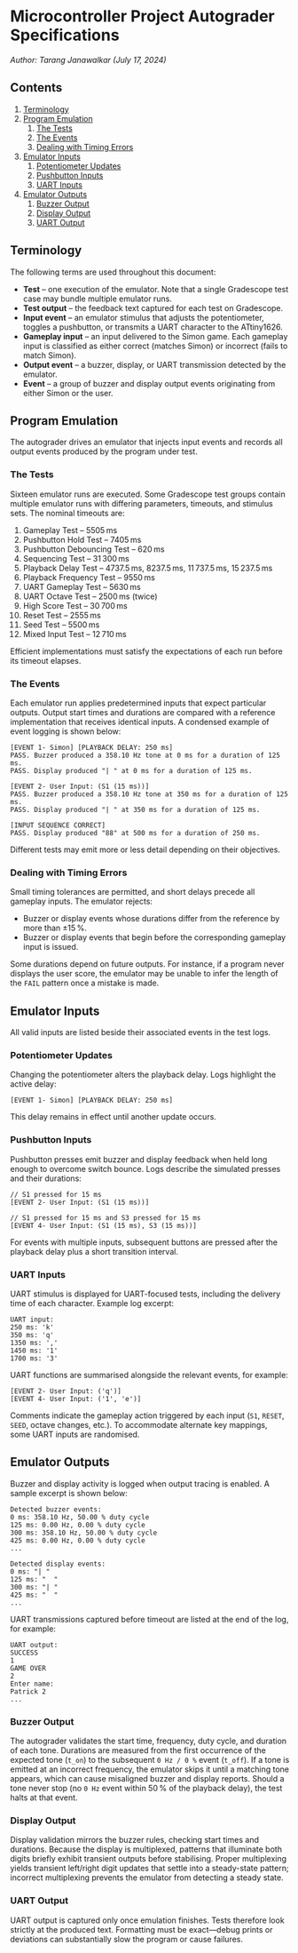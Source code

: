 # Microcontroller Project Autograder Specifications

*Author: Tarang Janawalkar (July 17, 2024)*

## Contents

1. [Terminology](#terminology)
2. [Program Emulation](#program-emulation)
   1. [The Tests](#the-tests)
   2. [The Events](#the-events)
   3. [Dealing with Timing Errors](#dealing-with-timing-errors)
3. [Emulator Inputs](#emulator-inputs)
   1. [Potentiometer Updates](#potentiometer-updates)
   2. [Pushbutton Inputs](#pushbutton-inputs)
   3. [UART Inputs](#uart-inputs)
4. [Emulator Outputs](#emulator-outputs)
   1. [Buzzer Output](#buzzer-output)
   2. [Display Output](#display-output)
   3. [UART Output](#uart-output)

## Terminology

The following terms are used throughout this document:

- **Test** – one execution of the emulator. Note that a single Gradescope test case may bundle multiple emulator runs.
- **Test output** – the feedback text captured for each test on Gradescope.
- **Input event** – an emulator stimulus that adjusts the potentiometer, toggles a pushbutton, or transmits a UART character to the ATtiny1626.
- **Gameplay input** – an input delivered to the Simon game. Each gameplay input is classified as either correct (matches Simon) or incorrect (fails to match Simon).
- **Output event** – a buzzer, display, or UART transmission detected by the emulator.
- **Event** – a group of buzzer and display output events originating from either Simon or the user.

## Program Emulation

The autograder drives an emulator that injects input events and records all output events produced by the program under test.

### The Tests

Sixteen emulator runs are executed. Some Gradescope test groups contain multiple emulator runs with differing parameters, timeouts, and stimulus sets. The nominal timeouts are:

1. Gameplay Test – 5505 ms
2. Pushbutton Hold Test – 7405 ms
3. Pushbutton Debouncing Test – 620 ms
4. Sequencing Test – 31 300 ms
5. Playback Delay Test – 4737.5 ms, 8237.5 ms, 11 737.5 ms, 15 237.5 ms
6. Playback Frequency Test – 9550 ms
7. UART Gameplay Test – 5630 ms
8. UART Octave Test – 2500 ms (twice)
9. High Score Test – 30 700 ms
10. Reset Test – 2555 ms
11. Seed Test – 5500 ms
12. Mixed Input Test – 12 710 ms

Efficient implementations must satisfy the expectations of each run before its timeout elapses.

### The Events

Each emulator run applies predetermined inputs that expect particular outputs. Output start times and durations are compared with a reference implementation that receives identical inputs. A condensed example of event logging is shown below:

```
[EVENT 1- Simon] [PLAYBACK DELAY: 250 ms]
PASS. Buzzer produced a 358.10 Hz tone at 0 ms for a duration of 125 ms.
PASS. Display produced "| " at 0 ms for a duration of 125 ms.

[EVENT 2- User Input: (S1 (15 ms))]
PASS. Buzzer produced a 358.10 Hz tone at 350 ms for a duration of 125 ms.
PASS. Display produced "| " at 350 ms for a duration of 125 ms.

[INPUT SEQUENCE CORRECT]
PASS. Display produced "88" at 500 ms for a duration of 250 ms.
```

Different tests may emit more or less detail depending on their objectives.

### Dealing with Timing Errors

Small timing tolerances are permitted, and short delays precede all gameplay inputs. The emulator rejects:

- Buzzer or display events whose durations differ from the reference by more than ±15 %.
- Buzzer or display events that begin before the corresponding gameplay input is issued.

Some durations depend on future outputs. For instance, if a program never displays the user score, the emulator may be unable to infer the length of the `FAIL` pattern once a mistake is made.

## Emulator Inputs

All valid inputs are listed beside their associated events in the test logs.

### Potentiometer Updates

Changing the potentiometer alters the playback delay. Logs highlight the active delay:

```
[EVENT 1- Simon] [PLAYBACK DELAY: 250 ms]
```

This delay remains in effect until another update occurs.

### Pushbutton Inputs

Pushbutton presses emit buzzer and display feedback when held long enough to overcome switch bounce. Logs describe the simulated presses and their durations:

```
// S1 pressed for 15 ms
[EVENT 2- User Input: (S1 (15 ms))]

// S1 pressed for 15 ms and S3 pressed for 15 ms
[EVENT 4- User Input: (S1 (15 ms), S3 (15 ms))]
```

For events with multiple inputs, subsequent buttons are pressed after the playback delay plus a short transition interval.

### UART Inputs

UART stimulus is displayed for UART-focused tests, including the delivery time of each character. Example log excerpt:

```
UART input:
250 ms: 'k'
350 ms: 'q'
1350 ms: ','
1450 ms: '1'
1700 ms: '3'
```

UART functions are summarised alongside the relevant events, for example:

```
[EVENT 2- User Input: ('q')]
[EVENT 4- User Input: ('1', 'e')]
```

Comments indicate the gameplay action triggered by each input (`S1`, `RESET`, `SEED`, octave changes, etc.). To accommodate alternate key mappings, some UART inputs are randomised.

## Emulator Outputs

Buzzer and display activity is logged when output tracing is enabled. A sample excerpt is shown below:

```
Detected buzzer events:
0 ms: 358.10 Hz, 50.00 % duty cycle
125 ms: 0.00 Hz, 0.00 % duty cycle
300 ms: 358.10 Hz, 50.00 % duty cycle
425 ms: 0.00 Hz, 0.00 % duty cycle
...

Detected display events:
0 ms: "| "
125 ms: "  "
300 ms: "| "
425 ms: "  "
...
```

UART transmissions captured before timeout are listed at the end of the log, for example:

```
UART output:
SUCCESS
1
GAME OVER
2
Enter name:
Patrick 2
...
```

### Buzzer Output

The autograder validates the start time, frequency, duty cycle, and duration of each tone. Durations are measured from the first occurrence of the expected tone (`t_on`) to the subsequent `0 Hz / 0 %` event (`t_off`). If a tone is emitted at an incorrect frequency, the emulator skips it until a matching tone appears, which can cause misaligned buzzer and display reports. Should a tone never stop (no `0 Hz` event within 50 % of the playback delay), the test halts at that event.

### Display Output

Display validation mirrors the buzzer rules, checking start times and durations. Because the display is multiplexed, patterns that illuminate both digits briefly exhibit transient outputs before stabilising. Proper multiplexing yields transient left/right digit updates that settle into a steady-state pattern; incorrect multiplexing prevents the emulator from detecting a steady state.

### UART Output

UART output is captured only once emulation finishes. Tests therefore look strictly at the produced text. Formatting must be exact—debug prints or deviations can substantially slow the program or cause failures.
